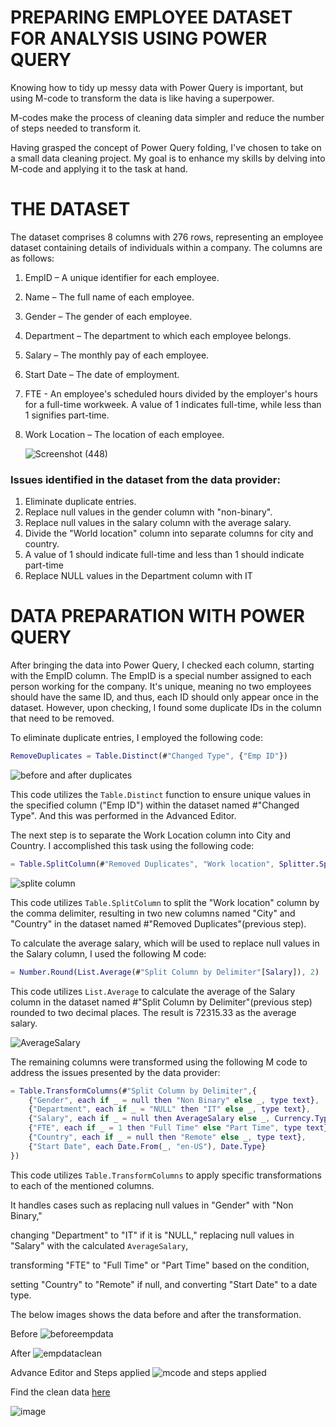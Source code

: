 # PREPARING EMPLOYEE DATASET FOR ANALYSIS USING POWER QUERY 

Knowing how to tidy up messy data with Power Query is important, but using M-code to transform the data is like having a superpower. 

M-codes make the process of cleaning data simpler and reduce the number of steps needed to transform it.

Having grasped the concept of Power Query folding, I've chosen to take on a small data cleaning project. My goal is to enhance my skills by delving into M-code and applying it to the task at hand.


# THE DATASET 

The dataset comprises 8 columns with 276 rows, representing an employee dataset containing details of individuals within a company. The columns are as follows:

1. EmpID – A unique identifier for each employee.

2. Name – The full name of each employee.

3. Gender – The gender of each employee.

4. Department – The department to which each employee belongs.

5. Salary – The monthly pay of each employee.

6. Start Date – The date of employment.

7. FTE - An employee's scheduled hours divided by the employer's hours for a full-time workweek. A value of 1 indicates full-time, while less than 1 signifies part-time.

8. Work Location – The location of each employee.

   


   ![Screenshot (448)](https://github.com/dannieRope/PREPARING-EMPLOYEE-DATASET-FOR-ANALYSIS-USING-POWER-QUERY-/assets/132214828/bcaa4df0-e11d-487c-af69-e3a7599a00d3)



###  Issues identified in the dataset from the data provider:

1. Eliminate duplicate entries.
2. Replace null values in the gender column with "non-binary". 
3. Replace null values in the salary column with the average salary.
4. Divide the "World location" column into separate columns for city and country.
5. A value of 1 should indicate full-time and less than 1 should indicate part-time
6. Replace NULL values in the Department column with IT 

# DATA PREPARATION WITH POWER QUERY 

After bringing the data into Power Query, I checked each column, starting with the EmpID column. 
The EmpID is a special number assigned to each person working for the company. 
It's unique, meaning no two employees should have the same ID, and thus, each ID should only appear once in the dataset. 
However, upon checking, I found some duplicate IDs in the column that need to be removed.

To eliminate duplicate entries, I employed the following code:

```m
RemoveDuplicates = Table.Distinct(#"Changed Type", {"Emp ID"})
```

![before and after duplicates](https://github.com/dannieRope/PREPARING-EMPLOYEE-DATASET-FOR-ANALYSIS-USING-POWER-QUERY-/assets/132214828/940262e7-a774-40de-9c4b-f104ab0117c7)


This code utilizes the `Table.Distinct` function to ensure unique values in the specified column ("Emp ID") within the dataset named #"Changed Type".
And this was performed in the Advanced Editor. 

The next step is to separate the Work Location column into City and Country. I accomplished this task using the following code:

```m
= Table.SplitColumn(#"Removed Duplicates", "Work location", Splitter.SplitTextByDelimiter(",", QuoteStyle.Csv), {"City", "Country"})
```

![splite column](https://github.com/dannieRope/PREPARING-EMPLOYEE-DATASET-FOR-ANALYSIS-USING-POWER-QUERY-/assets/132214828/cadeed42-e69a-4438-9161-bf713f0ffa63)


This code utilizes `Table.SplitColumn` to split the "Work location" column by the comma delimiter, resulting in two new columns named "City" and "Country" in the dataset named #"Removed Duplicates"(previous step).


To calculate the average salary, which will be used to replace null values in the Salary column, I used the following M code:

```m
= Number.Round(List.Average(#"Split Column by Delimiter"[Salary]), 2)
```

This code utilizes `List.Average` to calculate the average of the Salary column in the dataset named #"Split Column by Delimiter"(previous step) rounded to two decimal places. The result is 72315.33 as the average salary.

![AverageSalary](https://github.com/dannieRope/PREPARING-EMPLOYEE-DATASET-FOR-ANALYSIS-USING-POWER-QUERY-/assets/132214828/6dfd560a-50d2-48a9-9027-1155abd22bbd)


The remaining columns were transformed using the following M code to address the issues presented by the data provider:

```m
= Table.TransformColumns(#"Split Column by Delimiter",{
    {"Gender", each if _ = null then "Non Binary" else _, type text},
    {"Department", each if _ = "NULL" then "IT" else _, type text},
    {"Salary", each if _ = null then AverageSalary else _, Currency.Type},
    {"FTE", each if _ = 1 then "Full Time" else "Part Time", type text},
    {"Country", each if _ = null then "Remote" else _, type text},
    {"Start Date", each Date.From(_, "en-US"), Date.Type}
})
```

This code utilizes `Table.TransformColumns` to apply specific transformations to each of the mentioned columns. 

It handles cases such as replacing null values in "Gender" with "Non Binary,"

changing "Department" to "IT" if it is "NULL," replacing null values in "Salary" with the calculated `AverageSalary`, 

transforming "FTE" to "Full Time" or "Part Time" based on the condition,

setting "Country" to "Remote" if null, and converting "Start Date" to a date type.

The below images shows the data before and after the transformation. 

Before
![beforeempdata](https://github.com/dannieRope/PREPARING-EMPLOYEE-DATASET-FOR-ANALYSIS-USING-POWER-QUERY-/assets/132214828/c08cbc42-b55d-4ff9-84fc-61a6bcabe0f1)


After
![empdataclean](https://github.com/dannieRope/PREPARING-EMPLOYEE-DATASET-FOR-ANALYSIS-USING-POWER-QUERY-/assets/132214828/cd4da3b2-ba62-4f8e-8c73-a3f3e5574968)


Advance Editor and Steps applied 
![mcode and steps applied](https://github.com/dannieRope/PREPARING-EMPLOYEE-DATASET-FOR-ANALYSIS-USING-POWER-QUERY-/assets/132214828/694b945d-a5a4-4490-80cd-09905feab695)


Find the clean data [here](Cleaning+MessyEmpData.xlsx)


![image](https://github.com/dannieRope/PREPARING-EMPLOYEE-DATASET-FOR-ANALYSIS-USING-POWER-QUERY-/assets/132214828/a05c5128-e4b1-4a71-86e5-e73671fc7995)





